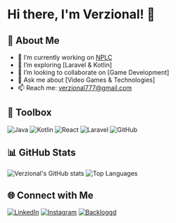 # Hi there, I'm Verzional! 👋

## 🚀 About Me
- 🔭 I’m currently working on [NPLC](https://github.com/Verzional/ProjectName)
- 🌱 I’m exploring [Laravel & Kotlin]
- 👯 I’m looking to collaborate on [Game Development]
- 💬 Ask me about [Video Games & Technologies]
- 📫 Reach me: [verzional777@gmail.com](mailto:verzional777@gmail.com)

## 🧰 Toolbox
![Java](https://img.shields.io/badge/-Java-333333?style=flat&logo=java)
![Kotlin](https://img.shields.io/badge/-Kotlin-333333?style=flat&logo=kotlin)
![React](https://img.shields.io/badge/-React-333333?style=flat&logo=react)
![Laravel](https://img.shields.io/badge/-Laravel-333333?style=flat&logo=laravel)
![GitHub](https://img.shields.io/badge/-GitHub-333333?style=flat&logo=github)

## 📊 GitHub Stats
![Verzional's GitHub stats](https://github-readme-stats.vercel.app/api?username=Verzional&show_icons=true&theme=radical)
![Top Languages](https://github-readme-stats.vercel.app/api/top-langs/?username=Verzional&layout=compact&theme=radical)

## 🌐 Connect with Me
[![LinkedIn](https://img.shields.io/badge/LinkedIn-blue?style=flat&logo=linkedin)](https://www.linkedin.com/in/valentinomg)
[![Instagram](https://img.shields.io/badge/Instagram-blue?style=flat&logo=instagram)](https://instagram.com/valentino.m.g)
[![Backloggd](https://img.shields.io/badge/Backloggd-blue?style=flat&logo=backloggd)](https://www.backloggd.com/u/verzional)
